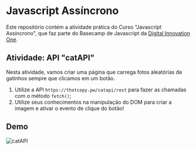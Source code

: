 # Javascript Assíncrono

Este repositório contém a atividade prática do Curso "Javascript Assíncrono", que faz parte do Basecamp de Javascript da [Digital Innovation One](https://digitalinnovation.one/).

## Atividade: API "catAPI"

Nesta atividade, vamos criar uma página que carrega fotos aleatórias de gatinhos sempre que clicamos em um botão.

1. Utilize a API `https://thatcopy.pw/catapi/rest` para fazer as chamadas com o método `fetch()`;
2. Utilize seus conhecimentos na manipulação do DOM para criar a imagem e ativar o evento de clique do botão!

## Demo

![catAPI](./api-cats.gif)
